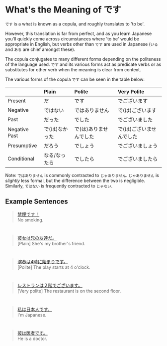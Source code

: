 # What's the Meaning of です

`です` is a what is known as a copula, and roughly translates to 'to be'.

However, this translation is far from perfect, and as you learn Japanese you'll quickly come across circumstances where 'to be' would be appropriate in English, but verbs other than `です` are used in Japanese (`いる` and `ある` are chief amongst these).

The copula conjugates to many different forms depending on the politeness of the language used. 
`です` and its various forms act as predicate verbs or as substitutes for other verb when the meaning is clear from context.

The various forms of the copula `です` can be seen in the table below:

||Plain|Polite|Very Polite|
|:--|:--|:--|:--|
|Present|だ|です|でございます|
|Negative|ではない|ではありません|で(は)ございます|
|Past|だった|でした|でございました|
|Negative Past|で(は)なかった|で(は)ありませんでした|で(は)ございませんでした|
|Presumptive|だろう|でしょう|でございましょう|
|Conditional|なる/なったら|でしたら|でございましたら|

Note: `ではありません` is commonly contracted to `じゃありません`. `じゃありません` is *slightly* less formal, but the difference between the two is negligible. Similarly, `ではない` is frequently contracted to `じゃない`.

## Example Sentences
> [禁煙です！]()  
> No smoking.

#

> [彼女は兄の友達だ。]()  
> \[Plain] She's my brother's friend.

#

> [演奏は4時に始まりです。]()  
> \[Polite] The play starts at 4 o'clock.

#

> [レストランは２階でございます。]()  
> \[Very polite] The restaurant is on the second floor.

#

> [私は日本人です。]()  
> I'm Japanese.

#

> [彼は医者です。]()  
> He is a doctor.
